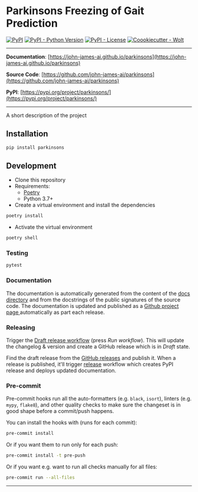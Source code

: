 # Parkinsons Freezing of Gait Prediction

[![PyPI](https://img.shields.io/pypi/v/parkinsons?style=flat-square)](https://pypi.python.org/pypi/parkinsons/)
[![PyPI - Python Version](https://img.shields.io/pypi/pyversions/parkinsons?style=flat-square)](https://pypi.python.org/pypi/parkinsons/)
[![PyPI - License](https://img.shields.io/pypi/l/parkinsons?style=flat-square)](https://pypi.python.org/pypi/parkinsons/)
[![Coookiecutter - Wolt](https://img.shields.io/badge/cookiecutter-Wolt-00c2e8?style=flat-square&logo=cookiecutter&logoColor=D4AA00&link=https://github.com/woltapp/wolt-python-package-cookiecutter)](https://github.com/woltapp/wolt-python-package-cookiecutter)

---

**Documentation**: [https://john-james-ai.github.io/parkinsons](https://john-james-ai.github.io/parkinsons)

**Source Code**: [https://github.com/john-james-ai/parkinsons](https://github.com/john-james-ai/parkinsons)

**PyPI**: [https://pypi.org/project/parkinsons/](https://pypi.org/project/parkinsons/)

---

A short description of the project

## Installation

```sh
pip install parkinsons
```

## Development

* Clone this repository
* Requirements:
  * [Poetry](https://python-poetry.org/)
  * Python 3.7+
* Create a virtual environment and install the dependencies

```sh
poetry install
```

* Activate the virtual environment

```sh
poetry shell
```

### Testing

```sh
pytest
```

### Documentation

The documentation is automatically generated from the content of the [docs directory](./docs) and from the docstrings
 of the public signatures of the source code. The documentation is updated and published as a [Github project page
 ](https://pages.github.com/) automatically as part each release.

### Releasing

Trigger the [Draft release workflow](https://github.com/john-james-ai/parkinsons/actions/workflows/draft_release.yml)
(press _Run workflow_). This will update the changelog & version and create a GitHub release which is in _Draft_ state.

Find the draft release from the
[GitHub releases](https://github.com/john-james-ai/parkinsons/releases) and publish it. When
 a release is published, it'll trigger [release](https://github.com/john-james-ai/parkinsons/blob/master/.github/workflows/release.yml) workflow which creates PyPI
 release and deploys updated documentation.

### Pre-commit

Pre-commit hooks run all the auto-formatters (e.g. `black`, `isort`), linters (e.g. `mypy`, `flake8`), and other quality
 checks to make sure the changeset is in good shape before a commit/push happens.

You can install the hooks with (runs for each commit):

```sh
pre-commit install
```

Or if you want them to run only for each push:

```sh
pre-commit install -t pre-push
```

Or if you want e.g. want to run all checks manually for all files:

```sh
pre-commit run --all-files
```

---
